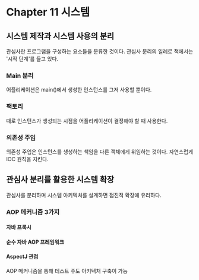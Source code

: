 # Chapter 11 시스템
## 시스템 제작과 시스템 사용의 분리
관심사란 프로그램을 구성하는 요소들을 분류한 것이다.
관심사 분리의 일례로 책에서는 '시작 단계'를 들고 있다.

### Main 분리
어플리케이션은 main()에서 생성한 인스턴스를 그저 사용할 뿐이다.

### 팩토리
때로 인스턴스가 생성되는 시점을 어플리케이션이 결정해야 할 때 사용한다.

### 의존성 주입
의존성 주입은 인스턴스를 생성하는 책임을 다른 객체에게 위임하는 것이다.
자연스럽게 IOC 원칙을 지킨다.

## 관심사 분리를 활용한 시스템 확장
관심사를 분리하며 시스템 아키텍처를 설계하면 점진적 확장에 유리하다.
### AOP 메커니즘 3가지
#### 자바 프록시
#### 순수 자바 AOP 프레임워크
#### AspectJ 관점
AOP 메커니즘을 통해 테스트 주도 아키텍처 구축이 가능

